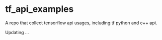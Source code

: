 # tf_api_examples
A repo that collect tensorflow api usages, including tf python and c++ api.

Updating ...
